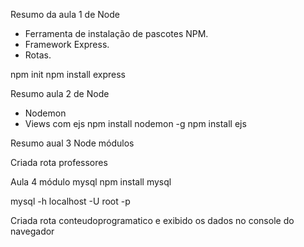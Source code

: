 Resumo da aula 1 de Node
* Ferramenta de instalação de pascotes NPM.
* Framework Express.
* Rotas.

npm init
npm install express


Resumo aula 2 de Node

* Nodemon
* Views com ejs
npm install nodemon -g
npm install ejs

Resumo aual 3 Node
módulos

Criada rota professores

Aula 4
módulo mysql
npm install mysql 

mysql -h localhost -U root -p

Criada rota conteudoprogramatico
e exibido os dados no console do navegador